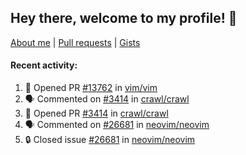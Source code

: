 ## Hey there, welcome to my profile! 👋

[About me](https://seandewar.github.io/)
 | [Pull requests](https://github.com/search?p=1&q=author%3Aseandewar+is%3Apr)
 | [Gists](https://gist.github.com/seandewar)

#### Recent activity:

<!--START_SECTION:activity-->
1. 💪 Opened PR [#13762](https://github.com/vim/vim/pull/13762) in [vim/vim](https://github.com/vim/vim)
2. 🗣 Commented on [#3414](https://github.com/crawl/crawl/pull/3414#issuecomment-1868511492) in [crawl/crawl](https://github.com/crawl/crawl)
3. 💪 Opened PR [#3414](https://github.com/crawl/crawl/pull/3414) in [crawl/crawl](https://github.com/crawl/crawl)
4. 🗣 Commented on [#26681](https://github.com/neovim/neovim/issues/26681#issuecomment-1864781638) in [neovim/neovim](https://github.com/neovim/neovim)
5. 🔒 Closed issue [#26681](https://github.com/neovim/neovim/issues/26681) in [neovim/neovim](https://github.com/neovim/neovim)
<!--END_SECTION:activity-->
